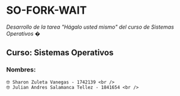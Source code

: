 # SO-FORK-WAIT
_Desarrollo de la tarea "Hágalo usted mismo" del curso de Sistemas Operativos_
�
## Curso: Sistemas Operativos <br />
### Nombres: <br />
```
🤓 Sharon Zuleta Vanegas - 1742139 <br />
🤓 Julian Andres Salamanca Tellez - 1841654 <br />
```
